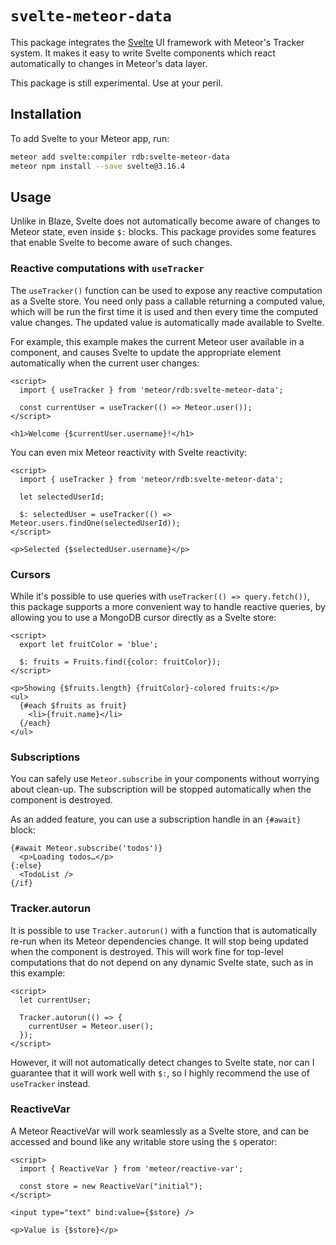 # `svelte-meteor-data`

This package integrates the [Svelte](https://svelte.dev) UI framework with
Meteor's Tracker system.  It makes it easy to write Svelte components which
react automatically to changes in Meteor's data layer.

This package is still experimental.  Use at your peril.

## Installation

To add Svelte to your Meteor app, run:

```bash
meteor add svelte:compiler rdb:svelte-meteor-data
meteor npm install --save svelte@3.16.4
```

## Usage

Unlike in Blaze, Svelte does not automatically become aware of changes to Meteor
state, even inside `$:` blocks.  This package provides some features that enable
Svelte to become aware of such changes.

### Reactive computations with `useTracker`

The `useTracker()` function can be used to expose any reactive computation as a
Svelte store.  You need only pass a callable returning a computed value, which
will be run the first time it is used and then every time the computed value
changes.  The updated value is automatically made available to Svelte.

For example, this example makes the current Meteor user available in a
component, and causes Svelte to update the appropriate element automatically
when the current user changes:

```svelte
<script>
  import { useTracker } from 'meteor/rdb:svelte-meteor-data';

  const currentUser = useTracker(() => Meteor.user());
</script>

<h1>Welcome {$currentUser.username}!</h1>
```

You can even mix Meteor reactivity with Svelte reactivity:

```svelte
<script>
  import { useTracker } from 'meteor/rdb:svelte-meteor-data';

  let selectedUserId;

  $: selectedUser = useTracker(() => Meteor.users.findOne(selectedUserId));
</script>

<p>Selected {$selectedUser.username}</p>
```

### Cursors

While it's possible to use queries with `useTracker(() => query.fetch())`, this
package supports a more convenient way to handle reactive queries, by allowing
you to use a MongoDB cursor directly as a Svelte store:

```svelte
<script>
  export let fruitColor = 'blue';

  $: fruits = Fruits.find({color: fruitColor});
</script>

<p>Showing {$fruits.length} {fruitColor}-colored fruits:</p>
<ul>
  {#each $fruits as fruit}
    <li>{fruit.name}</li>
  {/each}
</ul>
```

### Subscriptions

You can safely use `Meteor.subscribe` in your components without worrying about
clean-up.  The subscription will be stopped automatically when the component is
destroyed.

As an added feature, you can use a subscription handle in an `{#await}` block:

```svelte
{#await Meteor.subscribe('todos')}
  <p>Loading todos…</p>
{:else}
  <TodoList />
{/if}
```

### Tracker.autorun

It is possible to use `Tracker.autorun()` with a function that is automatically
re-run when its Meteor dependencies change.  It will stop being updated when the
component is destroyed.  This will work fine for top-level computations that do
not depend on any dynamic Svelte state, such as in this example:

```svelte
<script>
  let currentUser;

  Tracker.autorun(() => {
    currentUser = Meteor.user();
  });
</script>
```

However, it will not automatically detect changes to Svelte state, nor can I
guarantee that it will work well with `$:`, so I highly recommend the use of
`useTracker` instead.

### ReactiveVar

A Meteor ReactiveVar will work seamlessly as a Svelte store, and can be accessed
and bound like any writable store using the `$` operator:

```svelte
<script>
  import { ReactiveVar } from 'meteor/reactive-var';

  const store = new ReactiveVar("initial");
</script>

<input type="text" bind:value={$store} />

<p>Value is {$store}</p>
```
